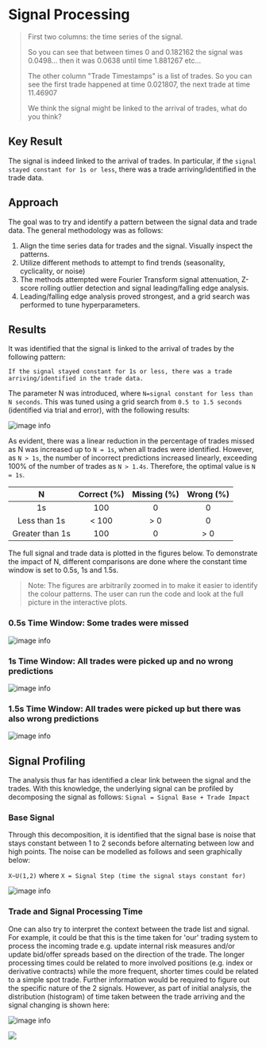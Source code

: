 # Signal Processing

>First two columns: the time series of the signal.
>
> So you can see that between times 0 and 0.182162 the signal was 0.0498… then it was 0.0638 until time 1.881267 etc…
> 
> The other column "Trade Timestamps" is a list of trades. So you can see the first trade happened at time 0.021807, the next trade at time 11.46907
> 
> We think the signal might be linked to the arrival of trades, what do you think?

## Key Result

The signal is indeed linked to the arrival of trades. In particular, if the `signal stayed constant for 1s or less`, there was a trade arriving/identified in the trade data.

## Approach

The goal was to try and identify a pattern between the signal data and trade data. The general methodology was as follows:

1. Align the time series data for trades and the signal. Visually inspect the patterns.
2. Utilize different methods to attempt to find trends (seasonality, cyclicality, or noise)
3. The methods attempted were Fourier Transform signal attenuation, Z-score rolling outlier detection and signal leading/falling edge analysis.
4. Leading/falling edge analysis proved strongest, and a grid search was performed to tune hyperparameters.

## Results

It was identified that the signal is linked to the arrival of trades by the following pattern:

`If the signal stayed constant for 1s or less, there was a trade arriving/identified in the trade data.`

The parameter N was introduced, where `N=signal constant for less than N seconds`. This was tuned using a grid search from `0.5 to 1.5 seconds` (identified via trial and error), with the following results:

![image info](./imgs/parameter_tuning.png)

As evident, there was a linear reduction in the percentage of trades missed as N was increased up to `N = 1s`, when all trades were identified. However, as `N > 1s`, the number of incorrect predictions increased linearly, exceeding 100% of the number of trades as `N > 1.4s`. Therefore, the optimal value is `N = 1s`.

| N | Correct (%) | Missing (%) | Wrong (%) |
|:---:|:---:|:---:|:---:|
| 1s | 100 | 0 | 0 |
| Less than 1s | < 100 | > 0 | 0 |
| Greater than 1s | 100 | 0 | > 0 |



The full signal and trade data is plotted in the figures below. To demonstrate the impact of N, different comparisons are done where the constant time window is set to 0.5s, 1s and 1.5s.
> Note: The figures are arbitrarily zoomed in to make it easier to identify the colour patterns. The user can run the code and look at the full picture in the interactive plots.

### 0.5s Time Window: Some trades were missed
![image info](./imgs/0_5s.png)

### 1s Time Window: All trades were picked up and no wrong predictions
![image info](./imgs/1s.png)

### 1.5s Time Window: All trades were picked up but there was also wrong predictions
![image info](./imgs/1_5s.png)


## Signal Profiling

The analysis thus far has identified a clear link between the signal and the trades. With this knowledge, the underlying signal can be profiled by decomposing the signal as follows: `Signal = Signal Base + Trade Impact`

### Base Signal

Through this decomposition, it is identified that the signal base is noise that stays constant between 1 to 2 seconds before alternating between low and high points. The noise can be modelled as follows and seen graphically below:

`X~U(1,2)` where `X = Signal Step (time the signal stays constant for)`


![image info](./imgs/noise.png)

### Trade and Signal Processing Time

One can also try to interpret the context between the trade list and signal. For example, it could be that this is the time taken for 'our' trading system to process the incoming trade e.g. update internal risk measures and/or update bid/offer spreads based on the direction of the trade. The longer processing times could be related to more involved positions (e.g. index or derivative contracts) while the more frequent, shorter times could be related to a simple spot trade. Further information would be required to figure out the specific nature of the 2 signals. However, as part of initial analysis, the distribution (histogram) of time taken between the trade arriving and the signal changing is shown here:

![image info](./imgs/processing_time.png)



<img src="https://api.segment.io/v1/pixel/track?data=ewogICJ3cml0ZUtleSI6ICJCY0ZjbmhOWWl2YVhTMGpRYm94S3VkSzFLZmFrcE1tSCIsCiAgInVzZXJJZCI6ICIxMnNodWJoYW0xQGdtYWlsLmNvbSIsCiAgImV2ZW50IjogIkhpdCBTaWduYWwiCn0=">


